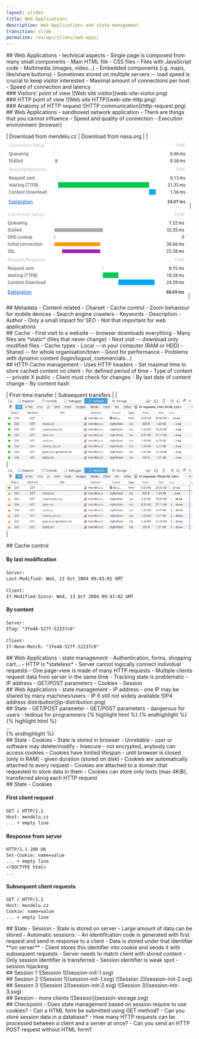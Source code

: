 ```yaml
---
layout: slides
title: Web Applications
description: Web Applications and state management 
transition: slide
permalink: /en/apv/slides/web-apps/
---
```


<section markdown='1'>
## Web Applications - technical aspects
- Single page is composed from many small components
    - Main HTML file
    - CSS files
    - Files with JavaScript code
    - Multimedia (images, video...)
    - Embedded components (i.g. maps, like/share buttons)
- Sometimes stored on multiple servers -- load speed is crucial to keep visitor interested
    - Maximal amount of connections per host
    - Speed of connection and latency
</section>

<section markdown='1'>
### Visitors' point of view
![Web site visitor](web-site-visitor.png)
</section>

<section markdown='1'>
### HTTP point of view
![Web site HTTP](web-site-http.png)
</section>

<section markdown='1'>
### Anatomy of HTTP request
![HTTP communication](http-request.png)
</section>

<section markdown='1'>
## Web Applications - sandboxed network application
- There are things that you cannot influence
    - Speed and quality of connection
    - Execution environment (browser)

| Download from mendelu.cz        | Download from nasa.org    |
| ![Mendelu](network-mendelu.png) | ![NASA](network-nasa.png) |

</section>

<section markdown='1'>
## Metadata
- Content related
    - Charset
    - Cache control
    - Zoom behaviour for mobile devices
- Search engine crawlers
    - Keywords
    - Description
    - Author
    - Only a small impact for SEO
    - Not that important for web applications
</section>

<section markdown='1'>
## Cache
- First visit to a website -- browser downloads everything
    - Many files are *static* (files that never change)
    - Next visit -- download only modified files
- Cache types
    - Local -- in your computer (RAM or HDD)
    - Shared -- for whole organisation/town
- Good for performance
- Problems with dynamic content (login/logout, commercials...)
</section>

<section markdown='1'>
## HTTP Cache management
- Uses HTTP headers
- Set maximal time to store cached content on client
    - for defined period of time
- Type of content -- private X public
- Client must check for changes
    - By last date of content change
    - By content hash

| First-time transfer               | Subsequent transfers            |
| ![Without cache](cache-first.png) | ![With cache](cache-second.png) |

</section>

<section markdown='1'>
## Cache control

#### By last modification

    Server:
    Last-Modified: Wed, 13 Oct 2004 09:43:02 GMT
    
    Client:
    If-Modified-Since: Wed, 13 Oct 2004 09:43:02 GMT

#### By content

    Server:
    ETag: "3fe48-527f-52237c0"
    
    Client:
    If-None-Match: "3fe48-527f-52237c0"

</section>

<section markdown='1'>
## Web Applications - state management
- Authentication, forms, shopping cart...
- HTTP is *stateless*
    - Server cannot logically connect individual requests
    - One page-view is made of many HTTP requests
    - Multiple clients request data from server in the same time
- Tracking state is problematic
    - IP address
    - GET/POST parameters
    - Cookies
    - Session
</section>

<section markdown='1'>
## Web Applications - state management
- IP address
    - one IP may be shared by many machines/users
    - IP 6 still not widely available
![IP4 address distribution](ip-distribution.png)
</section>

<section markdown='1'>
## State - GET/POST parameter
- GET/POST parameters
    - dangerous for users
    - tedious for programmers
{% highlight html %}
    <a href="...&userIdentity=abc123"></a>
{% endhighlight %}
{% highlight html %}
    <form action="..." method="post">
        <input type="hidden" name="userIdentity" value="abc123" />
        ...
    </form>
{% endhighlight %}
</section>

<section markdown='1'>
## State - Cookies
- State is stored in browser
    - Unreliable - user or software may delete/modify
    - Insecure - not encrypted, anybody can access cookies
- Cookies have limited lifespan
    - until browser is closed (only in RAM)
    - given duration (stored on disk)
- Cookies are automatically attached to every request
- Cookies are attached to a domain that requested to store data in them
- Cookies can store only texts (max 4KiB), transferred along each HTTP request
</section>

<section markdown='1'>
## State - Cookies

#### First client request

    GET / HTTP/1.1
    Host: mendelu.cz
    ... + empty line

#### Response from server

    HTTP/1.1 200 OK
    Set-Cookie: name=value
    ... + empty line
    <!DOCTYPE html>
    ...
    
#### Subsequent client requests

    GET / HTTP/1.1
    Host: mendelu.cz
    Cookie: name=value
    ... + empty line

</section>

<section markdown='1'>
## State - Session
- State is stored on server
- Large amount of data can be stored
- Automatic sessions:
    - An identification code is generated with first request and send in response to a client
    - Data is stored under that identifier **on server**
    - Client stores this identifier into cookie and sends it with subsequent requests
- Server needs to match client with stored content
    - Only session identifier is transferred
    - Session identifier is weak spot - session hijacking
</section>

<section markdown='1'>
## Session 1
![Session 1](session-init-1.svg)
</section>

<section markdown='1'>
## Session 2
![Session 1](session-init-1.svg)
![Session 2](session-init-2.svg)
</section>

<section markdown='1'>
## Session 3
![Session 2](session-init-2.svg)
![Session 3](session-init-3.svg)
</section>

<section markdown='1'>
## Session - more clients
![Session](session-storage.svg)
</section>

<section markdown='1'>
## Checkpoint
- Does state management based on session require to use cookies?
- Can a HTML form be submitted using GET method?
- Can you store session data in a database?
- How many HTTP requests can be processed between a client and a server at once?
- Can you send an HTTP POST request without HTML form?
</section>
